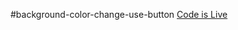 #background-color-change-use-button
<a href="https://sunaramwebdev.github.io/SunaramWebDev-background-color-change-use-button/">Code is Live</a>
